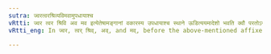 ```yaml
---
sutra: ज्वरत्वरश्रिव्यविमवामुपधायाश्च
vRtti: ज्वर त्वर श्रिवि अव मव इत्येतेषामङ्गानां वकारस्य उपधायाश्च स्थाने ऊडित्ययमादेशो भवति क्वौ परतोऽनुनासिके झलादौ च क्ङिति ॥
vRtti_eng: In ज्वर, त्वर् श्रिव्, अव्, and मव्, before the above-mentioned affixes (क्वि, a Nasal or a _jhaladi_ 'कित्' or ङित्) there is the single substitution of ऊठ् for the व् and the vowel preceding the final consonant.

---
```

